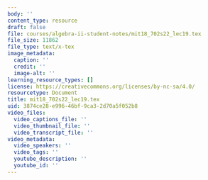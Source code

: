 ```yaml
---
body: ''
content_type: resource
draft: false
file: courses/algebra-ii-student-notes/mit18_702s22_lec19.tex
file_size: 11862
file_type: text/x-tex
image_metadata:
  caption: ''
  credit: ''
  image-alt: ''
learning_resource_types: []
license: https://creativecommons.org/licenses/by-nc-sa/4.0/
resourcetype: Document
title: mit18_702s22_lec19.tex
uid: 3874ce28-e996-46bf-9ca3-2d70a5f052b8
video_files:
  video_captions_file: ''
  video_thumbnail_file: ''
  video_transcript_file: ''
video_metadata:
  video_speakers: ''
  video_tags: ''
  youtube_description: ''
  youtube_id: ''
---
```

